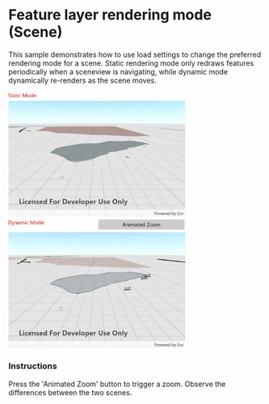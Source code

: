 # Feature layer rendering mode (Scene)

This sample demonstrates how to use load settings to change the preferred rendering mode for a scene. Static rendering mode only redraws features periodically when a sceneview is navigating, while dynamic mode dynamically re-renders as the scene moves.

<img src="FeatureLayerRenderingModeScene.jpg" width="350"/>

### Instructions

Press the 'Animated Zoom' button to trigger a zoom. Observe the differences between the two scenes.